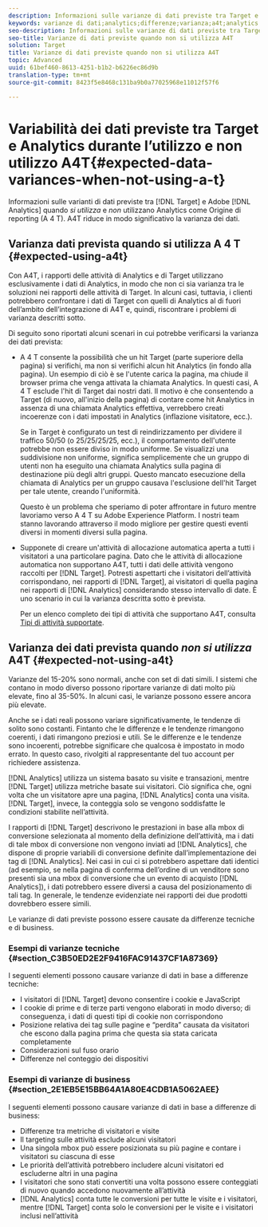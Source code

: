 ```yaml
---
description: Informazioni sulle varianze di dati previste tra Target e Adobe Analytics quando non si utilizza Analytics come origine per la generazione di rapporti (A4T). Questo elimina completamente la varianza di dati.
keywords: varianze di dati;analytics;differenze;varianza;a4t;analytics for target;analytics come origine per la generazione di rapporti;discrepanze;discrepanza
seo-description: Informazioni sulle varianze di dati previste tra Target e Adobe Analytics quando non si utilizza Analytics come origine per la generazione di rapporti (A4T). Questo elimina completamente la varianza di dati.
seo-title: Varianze di dati previste quando non si utilizza A4T
solution: Target
title: Varianze di dati previste quando non si utilizza A4T
topic: Advanced
uuid: 61bef460-8613-4251-b1b2-b6226ec86d9b
translation-type: tm+mt
source-git-commit: 8423f5e8468c131ba9b0a77025968e11012f57f6

---
```



# Variabilità dei dati previste tra Target e Analytics durante l’utilizzo e non utilizzo A4T{#expected-data-variances-when-not-using-a-t}

Informazioni sulle varianti di dati previste tra [!DNL Target] e Adobe [!DNL Analytics] quando *si utilizza* e *non* utilizzano Analytics come Origine di reporting (A 4 T). A4T riduce in modo significativo la varianza dei dati.

## Varianza dati prevista quando si utilizza A 4 T {#expected-using-a4t}

Con A4T, i rapporti delle attività di Analytics e di Target utilizzano esclusivamente i dati di Analytics, in modo che non ci sia varianza tra le soluzioni nei rapporti delle attività di Target. In alcuni casi, tuttavia, i clienti potrebbero confrontare i dati di Target con quelli di Analytics al di fuori dell’ambito dell’integrazione di A4T e, quindi, riscontrare i problemi di varianza descritti sotto.

Di seguito sono riportati alcuni scenari in cui potrebbe verificarsi la varianza dei dati prevista:

* A 4 T consente la possibilità che un hit Target (parte superiore della pagina) si verifichi, ma non si verifichi alcun hit Analytics (in fondo alla pagina). Un esempio di ciò è se l&#39;utente carica la pagina, ma chiude il browser prima che venga attivata la chiamata Analytics. In questi casi, A 4 T esclude l&#39;hit di Target dai nostri dati. Il motivo è che consentendo a Target (di nuovo, all&#39;inizio della pagina) di contare come hit Analytics in assenza di una chiamata Analytics effettiva, verrebbero creati incoerenze con i dati impostati in Analytics (inflazione visitatore, ecc.).

   Se in Target è configurato un test di reindirizzamento per dividere il traffico 50/50 (o 25/25/25/25, ecc.), il comportamento dell&#39;utente potrebbe non essere diviso in modo uniforme. Se visualizzi una suddivisione non uniforme, significa semplicemente che un gruppo di utenti non ha eseguito una chiamata Analytics sulla pagina di destinazione più degli altri gruppi. Questo mancato esecuzione della chiamata di Analytics per un gruppo causava l&#39;esclusione dell&#39;hit Target per tale utente, creando l&#39;uniformità.

   Questo è un problema che speriamo di poter affrontare in futuro mentre lavoriamo verso A 4 T su Adobe Experience Platform. I nostri team stanno lavorando attraverso il modo migliore per gestire questi eventi diversi in momenti diversi sulla pagina.

* Supponete di creare un&#39;attività di allocazione automatica aperta a tutti i visitatori a una particolare pagina. Dato che le attività di allocazione automatica non supportano A4T, tutti i dati delle attività vengono raccolti per [!DNL Target]. Potresti aspettarti che i visitatori dell’attività corrispondano, nei rapporti di [!DNL Target], ai visitatori di quella pagina nei rapporti di [!DNL Analytics] considerando stesso intervallo di date. È uno scenario in cui la varianza descritta sotto è prevista.

   Per un elenco completo dei tipi di attività che supportano A4T, consulta [Tipi di attività supportate](../../c-integrating-target-with-mac/a4t/a4t.md#section_F487896214BF4803AF78C552EF1669AA).

## Varianza dei dati prevista quando *non si utilizza* A4T {#expected-not-using-a4t}

Varianze del 15-20% sono normali, anche con set di dati simili. I sistemi che contano in modo diverso possono riportare varianze di dati molto più elevate, fino al 35-50%. In alcuni casi, le varianze possono essere ancora più elevate.

Anche se i dati reali possono variare significativamente, le tendenze di solito sono costanti. Fintanto che le differenze e le tendenze rimangono coerenti, i dati rimangono preziosi e utili. Se le differenze e le tendenze sono incoerenti, potrebbe significare che qualcosa è impostato in modo errato. In questo caso, rivolgiti al rappresentante del tuo account per richiedere assistenza.

[!DNL Analytics] utilizza un sistema basato su visite e transazioni, mentre [!DNL Target] utilizza metriche basate sui visitatori. Ciò significa che, ogni volta che un visitatore apre una pagina, [!DNL Analytics] conta una visita. [!DNL Target], invece, la conteggia solo se vengono soddisfatte le condizioni stabilite nell’attività.

I rapporti di [!DNL Target] descrivono le prestazioni in base alla mbox di conversione selezionata al momento della definizione dell’attività, ma i dati di tale mbox di conversione non vengono inviati ad [!DNL Analytics], che dispone di proprie variabili di conversione definite dallʼimplementazione dei tag di [!DNL Analytics]. Nei casi in cui ci si potrebbero aspettare dati identici (ad esempio, se nella pagina di conferma dellʼordine di un venditore sono presenti sia una mbox di conversione che un evento di acquisto [!DNL Analytics]), i dati potrebbero essere diversi a causa del posizionamento di tali tag. In generale, le tendenze evidenziate nei rapporti dei due prodotti dovrebbero essere simili.

Le varianze di dati previste possono essere causate da differenze tecniche e di business.

### Esempi di varianze tecniche  {#section_C3B50ED2E2F9416FAC91437CF1A87369}

I seguenti elementi possono causare varianze di dati in base a differenze tecniche:

* I visitatori di [!DNL Target] devono consentire i cookie e JavaScript
* I cookie di prime e di terze parti vengono elaborati in modo diverso; di conseguenza, i dati di questi tipi di cookie non corrispondono
* Posizione relativa dei tag sulle pagine e “perdita” causata da visitatori che escono dalla pagina prima che questa sia stata caricata completamente
* Considerazioni sul fuso orario
* Differenze nel conteggio dei dispositivi

### Esempi di varianze di business  {#section_2E1EB5E15BB64A1A80E4CDB1A5062AEE}

I seguenti elementi possono causare varianze di dati in base a differenze di business:

* Differenze tra metriche di visitatori e visite
* Il targeting sulle attività esclude alcuni visitatori
* Una singola mbox può essere posizionata su più pagine e contare i visitatori su ciascuna di esse
* Le priorità dell’attività potrebbero includere alcuni visitatori ed escluderne altri in una pagina
* I visitatori che sono stati convertiti una volta possono essere conteggiati di nuovo quando accedono nuovamente all’attività
* [!DNL Analytics] conta tutte le conversioni per tutte le visite e i visitatori, mentre [!DNL Target] conta solo le conversioni per le visite e i visitatori inclusi nell’attività
